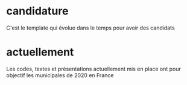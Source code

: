 # candidature

C'est le template qui évolue dans le temps pour avoir des candidats

# actuellement

Les codes, textes et présentations actuellement mis en place ont pour objectif les municipales de 2020 en France